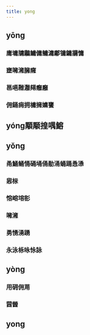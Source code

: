 ```yaml
---
title: yong
---
```


## yōng
### 庸墉牗鷛鱅傭鳙滽鄘镛鏞牅慵
### 壅噰澭臃癕
### 邕嗈雝灉郺癰廱
### 佣銿痈拥槦擁嫞饔
## yóng顒颙揘喁鰫
## yǒng
### 甬鯒鲬悀硧埇俑勈涌蛹踊恿慂
### 惥柡
### 愹嵱塎彮
### 噰澭
### 勇愑湧踴
### 永泳栐咏怺詠
## yòng
### 用砽佣苚
### 蒏醟
## yong
